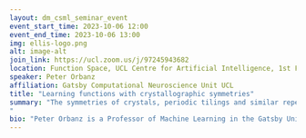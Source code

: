 ```yaml
---
layout: dm_csml_seminar_event
event_start_time: 2023-10-06 12:00
event_end_time: 2023-10-06 13:00
img: ellis-logo.png
alt: image-alt
join_link: https://ucl.zoom.us/j/97245943682
location: Function Space, UCL Centre for Artificial Intelligence, 1st Floor, 90 High Holborn, London WC1V 6BH
speaker: Peter Orbanz
affiliation: Gatsby Computational Neuroscience Unit UCL
title: "Learning functions with crystallographic symmetries"
summary: "The symmetries of crystals, periodic tilings and similar repetitive geometries are described by a class of groups called crystallographic groups. Motivated by problems in materials science, I will explain how to obtain a representation of continuous functions invariant under such a group, (1) by factoring through a structure that geometers call an orbifold and (2) by a certain generalization of the Fourier transform. This representation is constructive, can be implemented algorithmically, and allows us to construct machine learning models with crystallographic symmetries, such as neural networks, kernel machines, and Gaussian processes.
"
bio: "Peter Orbanz is a Professor of Machine Learning in the Gatsby Unit. He moved here from Columbia University, where he was associate professor of statistics. He has also been a postdoc at Cambridge, an office mate of Marc Deisenroth, a Microsoft employee, and a PhD student at ETH Zurich, in no particular order."
---
```


